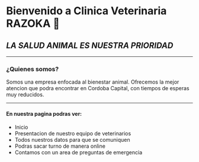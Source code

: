 # Bienvenido a Clinica Veterinaria RAZOKA 🐾
## *LA SALUD ANIMAL ES NUESTRA PRIORIDAD*

------------

### ¿Quienes somos? ###

Somos una empresa enfocada al bienestar animal. Ofrecemos la mejor atencion que podra encontrar en Cordoba Capital, con tiempos de esperas muy reducidos. 

------------


####  En nuestra pagina podras ver:
- Inicio
- Presentacion de nuestro equipo de veterinarios
- Todos nuestros datos para que se comuniquen
- Podras sacar turno de manera online 
- Contamos con un area de preguntas de emergencia
